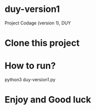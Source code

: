 # duy-version1

Project Codage (version 1), DUY

# Clone this project

# How to run?
python3 duy-version1.py

# Enjoy and Good luck
